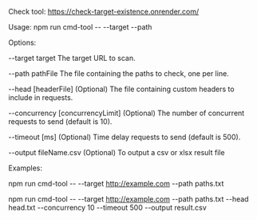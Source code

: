 Check tool: https://check-target-existence.onrender.com/


Usage: npm run cmd-tool -- --target <target> --path <pathFile>

Options:

--target target           The target URL to scan.

--path pathFile        The file containing the paths to check, one per line.

--head [headerFile]      (Optional) The file containing custom headers to include in requests.

--concurrency [concurrencyLimit] (Optional) The number of concurrent requests to send (default is 10).

--timeout [ms] (Optional) Time delay requests to send (default is 500).

--output fileName.csv <fileName> (Optional) To output a csv or xlsx result file

Examples:

npm run cmd-tool -- --target http://example.com --path paths.txt

npm run cmd-tool -- --target http://example.com --path paths.txt --head head.txt --concurrency 10 --timeout 500 --output result.csv
